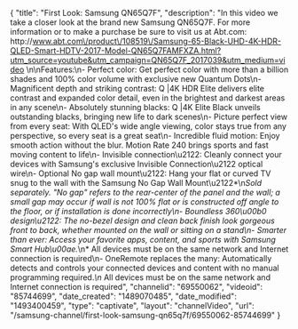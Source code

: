 {
    "title": "First Look: Samsung QN65Q7F",
    "description": "In this video we take a closer look at the brand new Samsung QN65Q7F.  For more information or to make a purchase be sure to visit us at Abt.com: http:\/\/www.abt.com\/product\/108519\/Samsung-65-Black-UHD-4K-HDR-QLED-Smart-HDTV-2017-Model-QN65Q7FAMFXZA.html?utm_source=youtube&utm_campaign=QN65Q7F_2017039&utm_medium=video \n\nFeatures:\n- Perfect color: Get perfect color with more than a billion shades and 100% color volume with exclusive new Quantum Dots\n- Magnificent depth and striking contrast: Q |4K HDR Elite delivers elite contrast and expanded color detail, even in the brightest and darkest areas in any scene\n- Absolutely stunning blacks: Q |4K Elite Black unveils outstanding blacks, bringing new life to dark scenes\n- Picture perfect view from every seat: With QLED's wide angle viewing, color stays true from any perspective, so every seat is a great seat\n- Incredible fluid motion: Enjoy smooth action without the blur. Motion Rate 240 brings sports and fast moving content to life\n- Invisible connection\u2122: Cleanly connect your devices with Samsung's exclusive Invisible Connection\u2122 optical wire\n- Optional No gap wall mount\u2122: Hang your flat or curved TV snug to the wall with the Samsung No Gap Wall Mount\u2122*\n*Sold separately. \"No gap\" refers to the rear-center of the panel and the wall; a small gap may occur if wall is not 100% flat or is constructed off angle to the floor, or if installation is done incorrectly\n- Boundless 360\u00b0 design\u2122: The no-bezel design and clean back finish look gorgeous front to back, whether mounted on the wall or sitting on a stand\n- Smarter than ever: Access your favorite apps, content, and sports with Samsung Smart Hub\u00ae.*\n* All devices must be on the same network and Internet connection is required\n- OneRemote replaces the many: Automatically detects and controls your connected devices and content with no manual programming required.*\n* All devices must be on the same network and Internet connection is required",
    "channelid": "69550062",
    "videoid": "85744699",
    "date_created": "1489070485",
    "date_modified": "1493400459",
    "type": "captivate",
    "layout": "channelVideo",
    "url": "\/samsung-channel\/first-look-samsung-qn65q7f\/69550062-85744699"
}